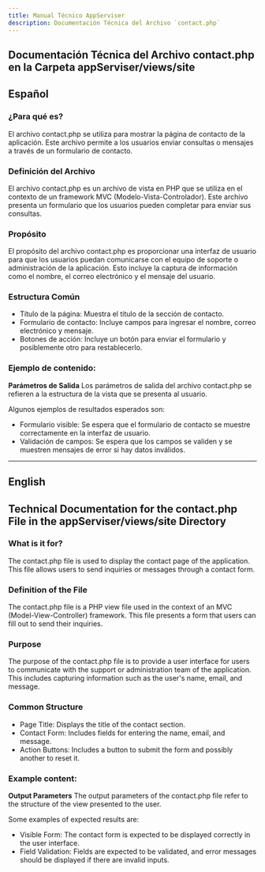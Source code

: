 ```yaml
---
title: Manual Técnico AppServiser
description: Documentación Técnica del Archivo `contact.php`
---
```


## Documentación Técnica del Archivo contact.php en la Carpeta appServiser/views/site

## Español

### ¿Para qué es?
El archivo contact.php se utiliza para mostrar la página de contacto de la aplicación. Este archivo permite a los usuarios enviar consultas o mensajes a través de un formulario de contacto.

### Definición del Archivo
El archivo contact.php es un archivo de vista en PHP que se utiliza en el contexto de un framework MVC (Modelo-Vista-Controlador). Este archivo presenta un formulario que los usuarios pueden completar para enviar sus consultas.

### Propósito
El propósito del archivo contact.php es proporcionar una interfaz de usuario para que los usuarios puedan comunicarse con el equipo de soporte o administración de la aplicación. Esto incluye la captura de información como el nombre, el correo electrónico y el mensaje del usuario.

### Estructura Común
- Título de la página: Muestra el título de la sección de contacto.
- Formulario de contacto: Incluye campos para ingresar el nombre, correo electrónico y mensaje.
- Botones de acción: Incluye un botón para enviar el formulario y posiblemente otro para restablecerlo.

### Ejemplo de contenido:
**Parámetros de Salida**
Los parámetros de salida del archivo contact.php se refieren a la estructura de la vista que se presenta al usuario. 

Algunos ejemplos de resultados esperados son:
- Formulario visible: Se espera que el formulario de contacto se muestre correctamente en la interfaz de usuario.
- Validación de campos: Se espera que los campos se validen y se muestren mensajes de error si hay datos inválidos.

---

## English

## Technical Documentation for the contact.php File in the appServiser/views/site Directory

### What is it for?
The contact.php file is used to display the contact page of the application. This file allows users to send inquiries or messages through a contact form.

### Definition of the File
The contact.php file is a PHP view file used in the context of an MVC (Model-View-Controller) framework. This file presents a form that users can fill out to send their inquiries.

### Purpose
The purpose of the contact.php file is to provide a user interface for users to communicate with the support or administration team of the application. This includes capturing information such as the user's name, email, and message.

### Common Structure
- Page Title: Displays the title of the contact section.
- Contact Form: Includes fields for entering the name, email, and message.
- Action Buttons: Includes a button to submit the form and possibly another to reset it.

### Example content:
**Output Parameters**
The output parameters of the contact.php file refer to the structure of the view presented to the user. 

Some examples of expected results are:
- Visible Form: The contact form is expected to be displayed correctly in the user interface.
- Field Validation: Fields are expected to be validated, and error messages should be displayed if there are invalid inputs.